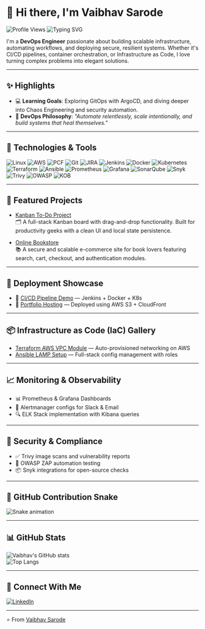 # 👋 Hi there, I'm Vaibhav Sarode

![Profile Views](https://komarev.com/ghpvc/?username=vaibhav-devops17)
![Typing SVG](https://readme-typing-svg.demolab.com?font=Fira+Code&size=22&pause=1000&color=F75C7E&center=true&width=480&lines=DevOps+Engineer+%7C+Always+learning;Always+deploying+%7C+Always+improving;Automation+is+my+art;Infrastructure+that+scales+%26+heals)

I'm a **DevOps Engineer** passionate about building scalable infrastructure, automating workflows, and deploying secure, resilient systems. Whether it's CI/CD pipelines, container orchestration, or Infrastructure as Code, I love turning complex problems into elegant solutions.

---

## ✨ Highlights  

- 💻 **Learning Goals**: Exploring GitOps with ArgoCD, and diving deeper into Chaos Engineering and security automation.  
- 🎯 **DevOps Philosophy**: *"Automate relentlessly, scale intentionally, and build systems that heal themselves."*

---

## 🔧 Technologies & Tools  

![Linux](https://img.shields.io/badge/Linux-FCC624?style=flat-square&logo=linux&logoColor=black)
![AWS](https://img.shields.io/badge/AWS-232F3E?style=flat-square&logo=amazon-aws&logoColor=white)
![PCF](https://img.shields.io/badge/PCF-003B49?style=flat-square&logo=pivotal&logoColor=white)
![Git](https://img.shields.io/badge/Git-F05032?style=flat-square&logo=git&logoColor=white)
![JIRA](https://img.shields.io/badge/JIRA-0052CC?style=flat-square&logo=jira&logoColor=white)
![Jenkins](https://img.shields.io/badge/Jenkins-D24939?style=flat-square&logo=jenkins&logoColor=white)
![Docker](https://img.shields.io/badge/Docker-2496ED?style=flat-square&logo=docker&logoColor=white)
![Kubernetes](https://img.shields.io/badge/Kubernetes-326CE5?style=flat-square&logo=kubernetes&logoColor=white)
![Terraform](https://img.shields.io/badge/Terraform-7B42BC?style=flat-square&logo=terraform&logoColor=white)
![Ansible](https://img.shields.io/badge/Ansible-EE0000?style=flat-square&logo=ansible&logoColor=white)
![Prometheus](https://img.shields.io/badge/Prometheus-E6522C?style=flat-square&logo=prometheus&logoColor=white)
![Grafana](https://img.shields.io/badge/Grafana-F46800?style=flat-square&logo=grafana&logoColor=white)
![SonarQube](https://img.shields.io/badge/SonarQube-4E9BCD?style=flat-square&logo=sonarqube&logoColor=white)
![Snyk](https://img.shields.io/badge/Snyk-4C4A73?style=flat-square&logo=snyk&logoColor=white)
![Trivy](https://img.shields.io/badge/Trivy-0F1524?style=flat-square&logo=trivy&logoColor=white)
![OWASP](https://img.shields.io/badge/OWASP-000000?style=flat-square&logo=owasp&logoColor=white)
![KOB](https://img.shields.io/badge/KOB-20232A?style=flat-square&logo=ethereum&logoColor=white)

---

## 📂 Featured Projects  

- [Kanban To-Do Project](https://github.com/vaibhav-devops17/kanban-todo-project)  
  🗂 A full-stack Kanban board with drag-and-drop functionality. Built for productivity geeks with a clean UI and local state persistence.

- [Online Bookstore](https://github.com/vaibhav-devops17/onlinebookstore)  
  📚 A secure and scalable e-commerce site for book lovers featuring search, cart, checkout, and authentication modules.

---

## 🚀 Deployment Showcase  

- 🔗 [CI/CD Pipeline Demo](https://your-demo-link.com) — Jenkins + Docker + K8s  
- 🔗 [Portfolio Hosting](https://your-deployment-link.com) — Deployed using AWS S3 + CloudFront  

---

## 📦 Infrastructure as Code (IaC) Gallery  

- [Terraform AWS VPC Module](https://github.com/your-repo) — Auto-provisioned networking on AWS  
- [Ansible LAMP Setup](https://github.com/your-repo) — Full-stack config management with roles  

---

## 📈 Monitoring & Observability  

- 📊 Prometheus & Grafana Dashboards  
- 📩 Alertmanager configs for Slack & Email  
- 🔍 ELK Stack implementation with Kibana queries

---

## 🧪 Security & Compliance  

- ✅ Trivy image scans and vulnerability reports  
- 🔐 OWASP ZAP automation testing    
- 📦 Snyk integrations for open-source checks  

---

## 🐍 GitHub Contribution Snake  

<picture>
  <source media="(prefers-color-scheme: dark)" srcset="https://raw.githubusercontent.com/vaibhav-devops17/vaibhav-devops17/output/github-contribution-grid-snake-dark.svg" />
  <source media="(prefers-color-scheme: light)" srcset="https://raw.githubusercontent.com/vaibhav-devops17/vaibhav-devops17/output/github-contribution-grid-snake.svg" />
  <img alt="Snake animation" src="https://raw.githubusercontent.com/vaibhav-devops17/vaibhav-devops17/output/github-contribution-grid-snake.svg" />
</picture>

---

## 📊 GitHub Stats  

![Vaibhav's GitHub stats](https://github-readme-stats.vercel.app/api?username=vaibhav-devops17&show_icons=true&theme=radical)  
![Top Langs](https://github-readme-stats.vercel.app/api/top-langs/?username=vaibhav-devops17&layout=compact&theme=radical)

---

## 🔗 Connect With Me  

[![LinkedIn](https://img.shields.io/badge/LinkedIn-0077B5?style=flat-square&logo=linkedin&logoColor=white)](https://linkedin.com/in/vaibhav-devops17)  

---

⭐️ From [Vaibhav Sarode](https://github.com/vaibhav-devops17)
